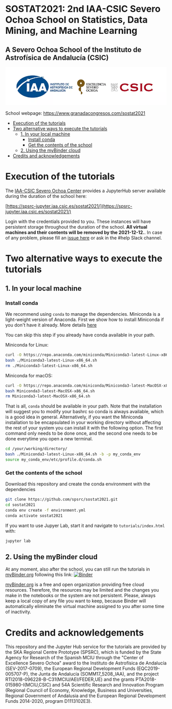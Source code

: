 
# SOSTAT2021: 2nd IAA-CSIC Severo Ochoa School on Statistics, Data Mining, and Machine Learning

## A Severo Ochoa School of the Instituto de Astrofísica de Andalucía (CSIC)

![SOMACHINE](tutorials/iaa-so-csic.png)

School webpage: https://www.granadacongresos.com/sostat2021

- [Execution of the tutorials](#execution-of-the-tutorials)
- [Two alternative ways to execute the tutorials](#two-alternative-ways-to-execute-the-tutorials)
  * [1. In your local machine](#1-in-your-local-machine)
    + [Install conda](#install-conda)
    + [Get the contents of the school](#get-the-contents-of-the-school)
  * [2. Using the myBinder cloud](#2-using-the-mybinder-cloud)
- [Credits and acknowledgements](#credits-and-acknowledgements)

# Execution of the tutorials

The [IAA-CSIC Severo Ochoa Center](http://so.iaa.csic.es/) provides a JupyterHub server available during the duration of the school here:

[https://spsrc-jupyter.iaa.csic.es/sostat2021/](https://spsrc-jupyter.iaa.csic.es/sostat2021/)

Login with the credentials provided to you. These instances will have persistent storage throughout the duration of the school. **All virtual machines and their contents will be removed by the 2021-12-12.**. In case of any problem, please fill an [issue here](https://github.com/spsrc/sostat2021/issues) or ask in the #help Slack channel.


# Two alternative ways to execute the tutorials


## 1. In your local machine

### Install conda

We recommend using `conda` to manage the dependencies. Miniconda is a light-weight version of Anaconda. First we show how to install Miniconda if you don't have it already. More details [here](https://docs.conda.io/projects/conda/en/latest/user-guide/install/linux.html)

You can skip this step if you already have conda available in your path.

Miniconda for Linux:
```bash
curl -O https://repo.anaconda.com/miniconda/Miniconda3-latest-Linux-x86_64.sh
bash ./Miniconda3-latest-Linux-x86_64.sh
rm ./Miniconda3-latest-Linux-x86_64.sh
```

Miniconda for macOS:
```bash
curl -O https://repo.anaconda.com/miniconda/Miniconda3-latest-MacOSX-x86_64.sh
bash Miniconda3-latest-MacOSX-x86_64.sh
rm Miniconda3-latest-MacOSX-x86_64.sh
```

That is all, `conda` should be available in your path. Note that the installation will suggest you to modify your bashrc so conda is always available, which is a good idea in general. Alternatively, if you want the Miniconda installation to be encapsulated in your working directory without affecting the rest of your system you can install it with the following option. The first command only needs to be done once, and the second one needs to be done everytime you open a new terminal. 

```bash
cd /your/working/directory/
bash ./Miniconda3-latest-Linux-x86_64.sh -b -p my_conda_env
source my_conda_env/etc/profile.d/conda.sh
```

### Get the contents of the school

Download this repository and create the conda environment with the dependencies
```bash
git clone https://github.com/spsrc/sostat2021.git
cd sostat2021
conda env create -f environment.yml
conda activate sostat2021
```

If you want to use Jupyer Lab, start it and navigate to `tutorials/index.html` with:
```bash
jupyter lab
```

## 2. Using the myBinder cloud

At any moment, also after the school, you can still run the tutorials in [myBinder.org](https://mybinder.org) following this link: [![Binder](https://mybinder.org/badge_logo.svg)](https://mybinder.org/v2/gh/spsrc/sostat2021/HEAD?urlpath=lab/tree/tutorials/index.ipynb)

[myBinder.org](https://mybinder.org) is a free and open organization providing free cloud resources. Therefore, the resources may be limited and the changes you make in the notebooks or the system are not persistent. Please, always keep a local copy of any file you want to keep, because Binder will automatically eliminate the virtual machine assigned to you after some time of inactivity.


# Credits and acknowledgements

This repository and the Jupyter Hub service for the tutorials are provided by the SKA Regional Centre Prototype (SPSRC), which is funded by the State Agency for Research of the Spanish MCIU through the "Center of Excellence Severo Ochoa" award to the Instituto de Astrofísica de Andalucía (SEV-2017-0709), the European Regional Development Funds (EQC2019-005707-P), the Junta de Andalucía (SOMM17_5208_IAA), and the project RTI2018-096228-B-C31(MCIU/AEI/FEDER,UE) and the grants PTA2018-015980-I(MCIU,CSIC) and 54A Scientific Research and Innovation Program (Regional Council of Economy, Knowledge, Business and Universities, Regional Government of Andalusia and the European Regional Development Funds 2014-2020, program D1113102E3).
